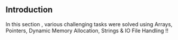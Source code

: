 ## Introduction
In this section , various challenging tasks were solved using Arrays, Pointers, Dynamic Memory Allocation, Strings & IO File Handling !!

